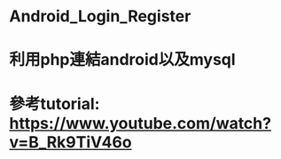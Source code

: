 # Android_Login_Register

# 利用php連結android以及mysql

# 參考tutorial: https://www.youtube.com/watch?v=B_Rk9TiV46o
